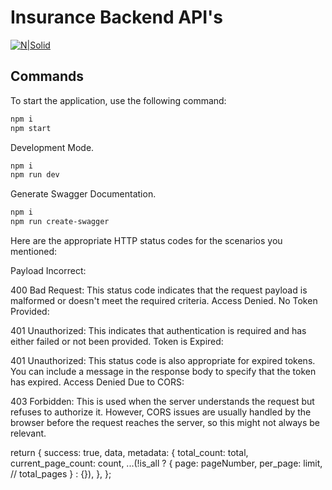 # Insurance Backend API's

[![N|Solid](https://htstechsolutions.com/assets/images/HTS-white.webp)](https://nodesource.com/products/nsolid)

## Commands

To start the application, use the following command:

```sh
npm i
npm start
```

Development Mode.
```sh
npm i
npm run dev
```

Generate Swagger Documentation.
```sh
npm i
npm run create-swagger
```



Here are the appropriate HTTP status codes for the scenarios you mentioned:

Payload Incorrect:

400 Bad Request: This status code indicates that the request payload is malformed or doesn't meet the required criteria.
Access Denied. No Token Provided:

401 Unauthorized: This indicates that authentication is required and has either failed or not been provided.
Token is Expired:

401 Unauthorized: This status code is also appropriate for expired tokens. You can include a message in the response body to specify that the token has expired.
Access Denied Due to CORS:

403 Forbidden: This is used when the server understands the request but refuses to authorize it. However, CORS issues are usually handled by the browser before the request reaches the server, so this might not always be relevant.

return {
    success: true,
    data,
    metadata: {
        total_count: total,
        current_page_count: count,
        ...(!is_all
            ? {
                    page: pageNumber,
                    per_page: limit,
                    // total_pages
                }
            : {}),
    },
};